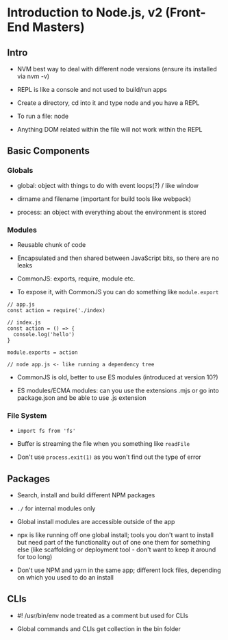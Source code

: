 # Introduction to Node.js, v2 (Front-End Masters)

## Intro

- NVM best way to deal with different node versions (ensure its installed via nvm -v)

- REPL is like a console and not used to build/run apps

- Create a directory, cd into it and type node and you have a REPL

- To run a file: node <file-name>

- Anything DOM related within the file will not work within the REPL

## Basic Components

### Globals

- global: object with things to do with event loops(?) / like window

- dirname and filename (important for build tools like webpack)

- process: an object with everything about the environment is stored

### Modules

- Reusable chunk of code

- Encapsulated and then shared between JavaScript bits, so there are no leaks

- CommonJS: exports, require, module etc.

- To expose it, with CommonJS you can do something like `module.export`

```
// app.js
const action = require('./index)

// index.js
const action = () => {
  console.log('hello')
}

module.exports = action

// node app.js <- like running a dependency tree
```

- CommonJS is old, better to use ES modules (introduced at version 10?)

- ES modules/ECMA modules: can you use the extensions .mjs or go into package.json and be able to use .js extension

### File System

- `import fs from 'fs'`

- Buffer is streaming the file when you something like `readFile`

- Don't use `process.exit(1)` as you won't find out the type of error

## Packages

- Search, install and build different NPM packages

- `./` for internal modules only

- Global install modules are accessible outside of the app

- npx is like running off one global install; tools you don't want to install but need part of the functionality out of one one them for something else (like scaffolding or deployment tool - don't want to keep it around for too long)

- Don't use NPM and yarn in the same app; different lock files, depending on which you used to do an install

## CLIs

- #! /usr/bin/env node treated as a comment but used for CLIs

- Global commands and CLIs get collection in the bin folder
